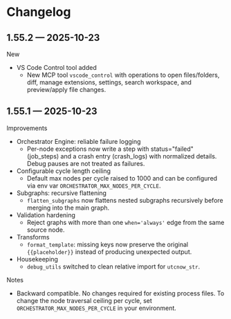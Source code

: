 # Changelog

## 1.55.2 — 2025-10-23

New
- VS Code Control tool added
  - New MCP tool `vscode_control` with operations to open files/folders, diff, manage extensions, settings, search workspace, and preview/apply file changes.

## 1.55.1 — 2025-10-23

Improvements
- Orchestrator Engine: reliable failure logging
  - Per-node exceptions now write a step with status="failed" (job_steps) and a crash entry (crash_logs) with normalized details. Debug pauses are not treated as failures.
- Configurable cycle length ceiling
  - Default max nodes per cycle raised to 1000 and can be configured via env var `ORCHESTRATOR_MAX_NODES_PER_CYCLE`.
- Subgraphs: recursive flattening
  - `flatten_subgraphs` now flattens nested subgraphs recursively before merging into the main graph.
- Validation hardening
  - Reject graphs with more than one `when='always'` edge from the same source node.
- Transforms
  - `format_template`: missing keys now preserve the original `{{placeholder}}` instead of producing unexpected output.
- Housekeeping
  - `debug_utils` switched to clean relative import for `utcnow_str`.

Notes
- Backward compatible. No changes required for existing process files. To change the node traversal ceiling per cycle, set `ORCHESTRATOR_MAX_NODES_PER_CYCLE` in your environment.

